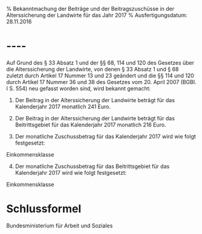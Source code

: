 % Bekanntmachung der Beiträge und der Beitragszuschüsse in der Alterssicherung der Landwirte für das Jahr 2017
% Ausfertigungsdatum: 28.11.2016
 
# ----

Auf Grund des § 33 Absatz 1 und der §§ 68, 114 und 120 des Gesetzes über die Alterssicherung der Landwirte, von denen § 33 Absatz 1 und § 68 zuletzt durch Artikel 17 Nummer 13 und 23 geändert und die §§ 114 und 120 durch Artikel 17 Nummer 36 und 38 des Gesetzes vom 20. April 2007 (BGBl. I S. 554) neu gefasst worden sind, wird bekannt gemacht:

1. Der Beitrag in der Alterssicherung der Landwirte beträgt für das Kalenderjahr 2017 monatlich 241 Euro.

2. Der Beitrag in der Alterssicherung der Landwirte beträgt für das Beitrittsgebiet für das Kalenderjahr 2017 monatlich 216 Euro.

3. Der monatliche Zuschussbetrag für das Kalenderjahr 2017 wird wie folgt festgesetzt:

Einkommensklasse

4. Der monatliche Zuschussbetrag für das Beitrittsgebiet für das Kalenderjahr 2017 wird wie folgt festgesetzt:

Einkommensklasse

# Schlussformel

Bundesministerium für Arbeit und Soziales
